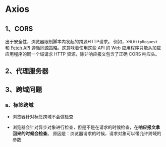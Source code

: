 # Axios

## 1、CORS

出于安全性，浏览器限制脚本内发起的跨源HTTP请求。 例如，`XMLHttpRequest` 和 [Fetch API](https://developer.mozilla.org/zh-CN/docs/Web/API/Fetch_API) 遵循[同源策略](https://developer.mozilla.org/zh-CN/docs/Web/Security/Same-origin_policy)。这意味着使用这些 API 的 Web 应用程序只能从加载应用程序的同一个域请求 HTTP 资源，除非响应报文包含了正确 CORS 响应头。

## 2、代理服务器



## 3、跨域问题

### a、标签跨域

* 浏览器针对标签跨域不会做检查

* 浏览器会针对异步对象进行检查，但是不是在请求的时候检查，在**响应报文拿回来的时候会检查**。
  原因是：浏览器请求的时候，请求对象可以带允许跨域的参数

